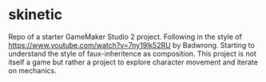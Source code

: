 # skinetic
Repo of a starter GameMaker Studio 2 project. Following in the style of https://www.youtube.com/watch?v=7ny19lk52RU by Badwrong.
Starting to understand the style of faux-inheritence as composition.
This project is not itself a game but rather a project to explore character movement and iterate on mechanics.
